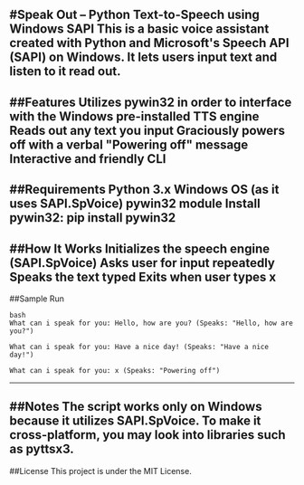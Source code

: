 #Speak Out – Python Text-to-Speech using Windows SAPI
This is a basic voice assistant created with Python and Microsoft's Speech API (SAPI) on Windows. It lets users input text and listen to it read out.
---
##Features
Utilizes pywin32 in order to interface with the Windows pre-installed TTS engine
Reads out any text you input
Graciously powers off with a verbal "Powering off" message
Interactive and friendly CLI
---
##Requirements
Python 3.x
Windows OS (as it uses SAPI.SpVoice)
pywin32 module
Install pywin32:
pip install pywin32
---
##How It Works
Initializes the speech engine (SAPI.SpVoice)
Asks user for input repeatedly
Speaks the text typed
Exits when user types x
---
##Sample Run
~~~
bash
What can i speak for you: Hello, how are you? (Speaks: "Hello, how are you?")

What can i speak for you: Have a nice day! (Speaks: "Have a nice day!")

What can i speak for you: x (Speaks: "Powering off")
~~~
---
##Notes
The script works only on Windows because it utilizes SAPI.SpVoice.
To make it cross-platform, you may look into libraries such as pyttsx3.
---
##License
This project is under the MIT License.
